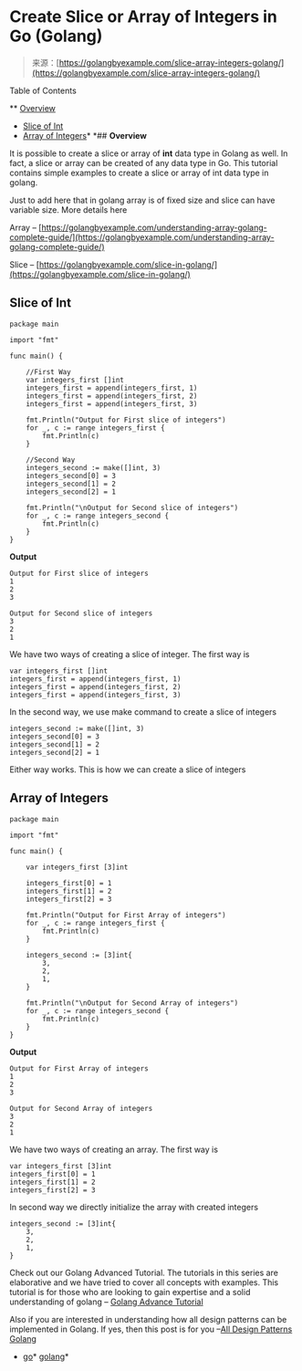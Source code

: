 <!--yml
category: 未分类
date: 2024-10-13 06:40:06
-->

# Create Slice or Array of Integers in Go (Golang)

> 来源：[https://golangbyexample.com/slice-array-integers-golang/](https://golangbyexample.com/slice-array-integers-golang/)

Table of Contents

 **   [Overview](#Overview "Overview")
*   [Slice of Int](#Slice_of_Int "Slice of Int")
*   [Array of Integers](#Array_of_Integers "Array of Integers")*  *## **Overview**

It is possible to create a slice or array of **int** data type in Golang as well. In fact, a slice or array can be created of any data type in Go. This tutorial contains simple examples to create a slice or array of int data type in golang.

Just to add here that in golang array is of fixed size and slice can have variable size. More details here

Array – [https://golangbyexample.com/understanding-array-golang-complete-guide/](https://golangbyexample.com/understanding-array-golang-complete-guide/)

Slice – [https://golangbyexample.com/slice-in-golang/](https://golangbyexample.com/slice-in-golang/)

## **Slice of Int**

```
package main

import "fmt"

func main() {

	//First Way
	var integers_first []int
	integers_first = append(integers_first, 1)
	integers_first = append(integers_first, 2)
	integers_first = append(integers_first, 3)

	fmt.Println("Output for First slice of integers")
	for _, c := range integers_first {
		fmt.Println(c)
	}

	//Second Way
	integers_second := make([]int, 3)
	integers_second[0] = 3
	integers_second[1] = 2
	integers_second[2] = 1

	fmt.Println("\nOutput for Second slice of integers")
	for _, c := range integers_second {
		fmt.Println(c)
	}
}
```

**Output**

```
Output for First slice of integers
1
2
3

Output for Second slice of integers
3
2
1
```

We have two ways of creating a slice of integer. The first way is

```
var integers_first []int
integers_first = append(integers_first, 1)
integers_first = append(integers_first, 2)
integers_first = append(integers_first, 3)
```

In the second way, we use make command to create a slice of integers

```
integers_second := make([]int, 3)
integers_second[0] = 3
integers_second[1] = 2
integers_second[2] = 1
```

Either way works. This is how we can create a slice of integers

## **Array of Integers**

```
package main

import "fmt"

func main() {

	var integers_first [3]int

	integers_first[0] = 1
	integers_first[1] = 2
	integers_first[2] = 3

	fmt.Println("Output for First Array of integers")
	for _, c := range integers_first {
		fmt.Println(c)
	}

	integers_second := [3]int{
		3,
		2,
		1,
	}

	fmt.Println("\nOutput for Second Array of integers")
	for _, c := range integers_second {
		fmt.Println(c)
	}
}
```

**Output**

```
Output for First Array of integers
1
2
3

Output for Second Array of integers
3
2
1
```

We have two ways of creating an array. The first way is

```
var integers_first [3]int
integers_first[0] = 1
integers_first[1] = 2
integers_first[2] = 3
```

In second way we directly initialize the array with created integers

```
integers_second := [3]int{
	3,
	2,
	1,
}
```

Check out our Golang Advanced Tutorial. The tutorials in this series are elaborative and we have tried to cover all concepts with examples. This tutorial is for those who are looking to gain expertise and a solid understanding of golang – [Golang Advance Tutorial](https://golangbyexample.com/golang-comprehensive-tutorial/)

Also if you are interested in understanding how all design patterns can be implemented in Golang. If yes, then this post is for you –[All Design Patterns Golang](https://golangbyexample.com/all-design-patterns-golang/)

*   [go](https://golangbyexample.com/tag/go/)*   [golang](https://golangbyexample.com/tag/golang/)*